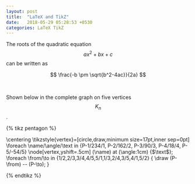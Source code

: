 ```yaml
---
layout: post
title:  "LaTeX and TikZ"
date:   2018-05-29 05:28:53 +0530
categories: LaTeX TikZ
---
```



The roots of the quadratic equation  $$ax^2+bx+c$$ can be written as

<p align="center">

$$ \frac{-b \pm \sqrt{b^2-4ac}}{2a} $$
</p>


<br>

Shown below in the complete graph on five vertices $$ K_n $$.
<p align ="center">


{% tikz   pentagon %}



\centering
\tikzstyle{vertex}=[circle,draw,minimum size=17pt,inner sep=0pt]
  \foreach \name/\angle/\text in {P-1/234/1, P-2/162/2, P-3/90/3, P-4/18/4, P-5/-54/5}
    \node[vertex,yshift=.5cm] (\name) at (\angle:1cm) {$\text$};
  \foreach \from/\to in {1/2,2/3,3/4,4/5,5/1,1/3,2/4,3/5,4/1,5/2}
    { \draw (P-\from) -- (P-\to); }

{% endtikz %}
</p>